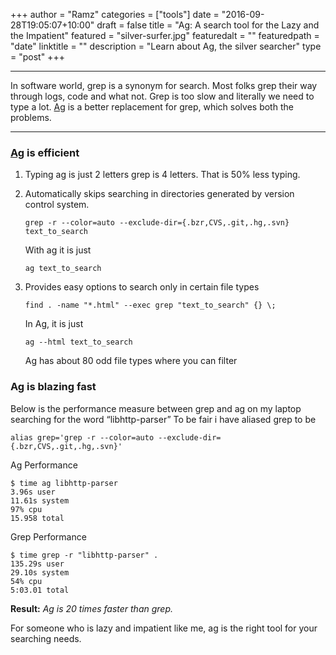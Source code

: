 +++
author = "Ramz"
categories = ["tools"]
date = "2016-09-28T19:05:07+10:00"
draft = false
title = "Ag: A search tool for the Lazy and the Impatient"
featured = "silver-surfer.jpg"
featuredalt = ""
featuredpath = "date"
linktitle = ""
description = "Learn about Ag, the silver searcher"
type = "post"
+++

---

In software world, grep is a synonym for search. Most folks grep their way through logs, code and what not. Grep is too slow and literally we need to type a lot.
[Ag](https://github.com/ggreer/the_silver_searcher) is a better replacement for grep, which solves both the problems.

---

### [Ag](https://github.com/ggreer/the_silver_searcher) is efficient
1. Typing ag is just 2 letters grep is 4 letters. That is 50% less typing.


2. Automatically skips searching in directories generated by version control system.

    ```
    grep -r --color=auto --exclude-dir={.bzr,CVS,.git,.hg,.svn} text_to_search
    ```


    With ag it is just

    ```
    ag text_to_search
    ```


3. Provides easy options to search only in certain file types

    ```
    find . -name "*.html" --exec grep "text_to_search" {} \;
    ```


    In Ag, it is just

    ```
    ag --html text_to_search
    ```

    Ag has about 80 odd file types where you can filter

### Ag is blazing fast
Below is the performance measure between grep and ag on my laptop searching for the word “libhttp-parser”
To be fair i have aliased grep to be

```
alias grep='grep -r --color=auto --exclude-dir={.bzr,CVS,.git,.hg,.svn}'
```


Ag Performance

```
$ time ag libhttp-parser
3.96s user
11.61s system
97% cpu
15.958 total

```

Grep Performance

```
$ time grep -r "libhttp-parser" .
135.29s user
29.10s system
54% cpu
5:03.01 total
```

**Result:** *Ag is 20 times faster than grep.*


For someone who is lazy and impatient like me, ag is the right tool for your searching needs.
